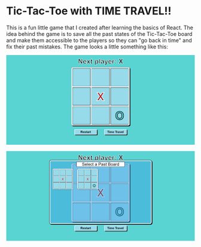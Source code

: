 # Tic-Tac-Toe with TIME TRAVEL!!

This is a fun little game that I created after learning the basics of React. The idea behind the game is to save all the past states of the Tic-Tac-Toe board and make them accessible to the players so they can "go back in time" and fix their past mistakes. The game looks a little something like this: 

![Tic Tac Toe Demo](/Images/TicTacToe.png)

![Time Travel](/Images/TimeTravel.png)